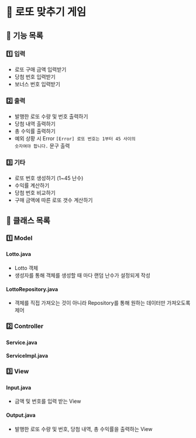 # 🎉 로또 맞추기 게임
## 📣 기능 목록 
### 1️⃣ 입력
* 로또 구매 금액 입력받기
* 당첨 번호 입력받기
* 보너스 번호 입력받기

### 2️⃣ 출력
* 발행한 로또 수량 및 번호 출력하기
* 당첨 내역 출력하기
* 총 수익률 출력하기
* 예외 상황 시 Error <code>[Error] 로또 번호는 1부터 45 사이의 숫자여야 합니다.</code>
문구 출력

### 3️⃣ 기타
* 로또 번호 생성하기 (1~45 난수)
* 수익률 계산하기
* 당첨 번호 비교하기
* 구매 금액에 따른 로또 갯수 계산하기


## 📣 클래스 목록
### 1️⃣ Model
#### Lotto.java
* Lotto 객체
* 생성자를 통해 객체를 생성할 때 마다 랜덤 난수가 설정되게 작성
#### LottoRepository.java
* 객체를 직접 가져오는 것이 아니라 Repository를 통해 원하는 데이터만 가져오도록 제어 

### 2️⃣ Controller
#### Service.java
#### ServiceImpl.java

### 3️⃣ View
#### Input.java
* 금액 및 번호를 입력 받는 View
#### Output.java
* 발행한 로또 수량 및 번호, 당첨 내역, 총 수익률을 출력하는 View
